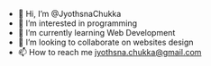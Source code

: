 - 👋 Hi, I’m @JyothsnaChukka
- 👀 I’m interested in programming
- 🌱 I’m currently learning Web Development
- 💞️ I’m looking to collaborate on websites design
- 📫 How to reach me jyothsna.chukka@gmail.com

<!---
JyothsnaChukka/JyothsnaChukka is a ✨ special ✨ repository because its `README.md` (this file) appears on your GitHub profile.
You can click the Preview link to take a look at your changes.
--->
